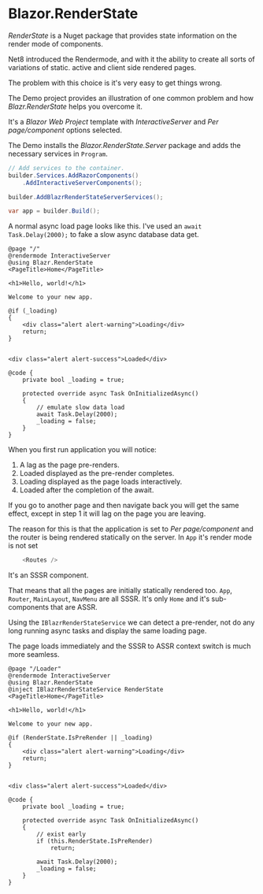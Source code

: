 # Blazor.RenderState

*RenderState* is a Nuget package that provides state information on the render mode of components.

Net8 introduced the Rendermode, and with it the ability to create all sorts of variations of static. active and client side rendered pages.

The problem with this choice is it's very easy to get things wrong.

The Demo project provides an illustration of one common problem and how *Blazr.RenderState* helps you overcome it.

It's a *Blazor Web Project* template with *InteractiveServer* and *Per page/component* options selected.

The Demo installs the *Blazor.RenderState.Server* package and adds the necessary services in `Program`.

```csharp
// Add services to the container.
builder.Services.AddRazorComponents()
    .AddInteractiveServerComponents();

builder.AddBlazrRenderStateServerServices();

var app = builder.Build();
```

A normal async load page looks like this.  I've used an `await Task.Delay(2000);` to fake a slow async database data get.

```caharp
@page "/"
@rendermode InteractiveServer
@using Blazr.RenderState
<PageTitle>Home</PageTitle>

<h1>Hello, world!</h1>

Welcome to your new app.

@if (_loading)
{
    <div class="alert alert-warning">Loading</div>
    return;
}


<div class="alert alert-success">Loaded</div>

@code {
    private bool _loading = true;

    protected override async Task OnInitializedAsync()
    {
        // emulate slow data load
        await Task.Delay(2000);
        _loading = false;
    }
}
```

When you first run application you will notice:

1. A lag as the page pre-renders.
2. Loaded displayed as the pre-render completes.
3. Loading displayed as the page loads interactively.
4. Loaded after the completion of the await.

If you go to another page and then navigate back you will get the same effect, except in step 1 it will lag on the page you are leaving.

The reason for this is that the application is set to *Per page/component* and the router is being rendered statically on the server. In `App` it's render mode is not set

```csharp
    <Routes />
```

It's an SSSR component.

That means that all the pages are initially statically rendered too.  `App`, `Router`, `MainLayout`, `NavMenu` are all SSSR.  It's only `Home` and it's sub-components that are ASSR.

Using the `IBlazrRenderStateService` we can detect a pre-render, not do any long running async tasks and display the same loading page.

The page loads immediately and the SSSR to ASSR context switch is much more seamless.

```caharp
@page "/Loader"
@rendermode InteractiveServer
@using Blazr.RenderState
@inject IBlazrRenderStateService RenderState
<PageTitle>Home</PageTitle>

<h1>Hello, world!</h1>

Welcome to your new app.

@if (RenderState.IsPreRender || _loading)
{
    <div class="alert alert-warning">Loading</div>
    return;
}


<div class="alert alert-success">Loaded</div>

@code {
    private bool _loading = true;

    protected override async Task OnInitializedAsync()
    {
        // exist early
        if (this.RenderState.IsPreRender)
            return;

        await Task.Delay(2000);
        _loading = false;
    }
}
```

